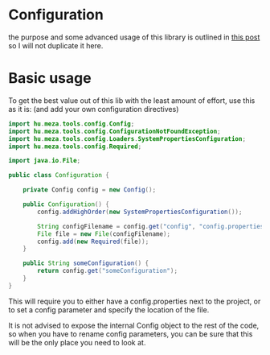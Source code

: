 Configuration
=============

the purpose and some advanced usage of this library is outlined
in [this post](http://www.meza.hu/2013/08/configuration-done-right.html) so I will not duplicate it here.

Basic usage
===========

To get the best value out of this lib with the least amount of effort, use this as it is:
(and add your own configuration directives)

```java
import hu.meza.tools.config.Config;
import hu.meza.tools.config.ConfigurationNotFoundException;
import hu.meza.tools.config.Loaders.SystemPropertiesConfiguration;
import hu.meza.tools.config.Required;

import java.io.File;

public class Configuration {

	private Config config = new Config();

	public Configuration() {
		config.addHighOrder(new SystemPropertiesConfiguration());

		String configFilename = config.get("config", "config.properties");
		File file = new File(configFilename);
		config.add(new Required(file));
	}

	public String someConfiguration() {
		return config.get("someConfiguration");
	}
}
```

This will require you to either have a config.properties next to the project, or to set a config parameter
and specify the location of the file.

It is not advised to expose the internal Config object to the rest of the code, so when you have to rename config
parameters, you can be sure that this will be the only place you need to look at.
